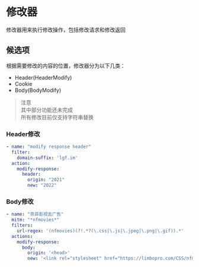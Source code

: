 # 修改器

修改器用来执行修改操作，包括修改请求和修改返回

## 候选项

根据需要修改的内容的位置，修改器分为以下几类：

- Header(HeaderModify)
- Cookie
- Body(BodyModify)

> 注意  
> 其中部分功能还未完成  
> 所有修改目前仅支持字符串替换

### Header修改

```yaml
- name: "modify response header"
  filter:
    domain-suffix: 'lgf.im'
  action:
    modify-response:
      header:
        origin: "2021"
        new: "2022"
```

### Body修改

```yaml
- name: "奈菲影视去广告"
  mitm: "*nfmovies*"
  filters:
    url-regex: '(nfmovies)(?!.*?(\.css|\.js|\.jpeg|\.png|\.gif)).*'
  actions:
    modify-response:
      body:
        origin: '<head>'
        new: '<link rel="stylesheet" href="https://limbopro.com/CSS/nfmovies.css" type="text/css"><script type="text/javascript"  src="//limbopro.com/Adguard/nfmovies.js"></script></head>'
```
